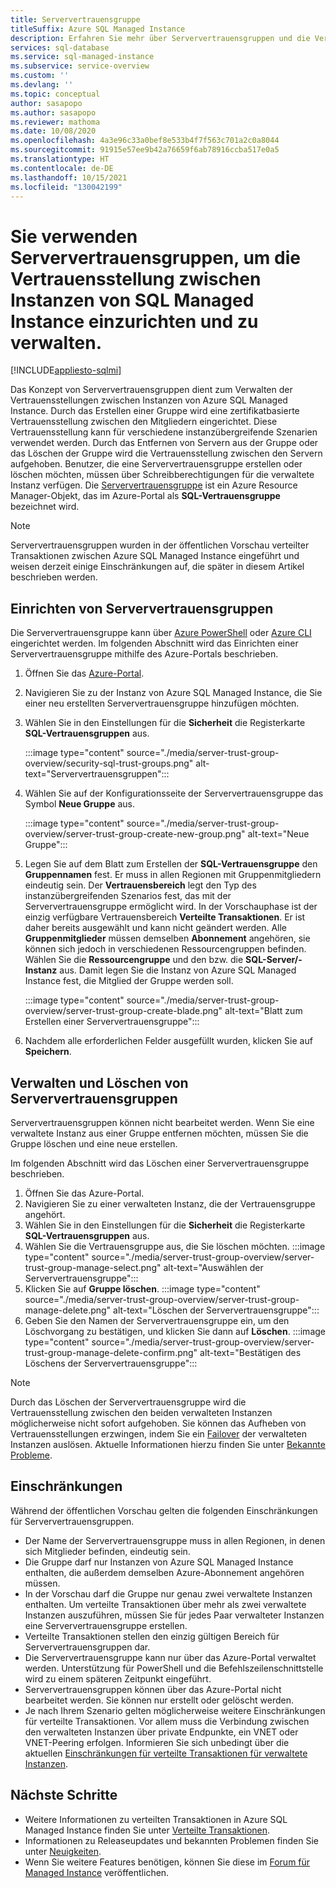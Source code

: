 ```yaml
---
title: Serververtrauensgruppe
titleSuffix: Azure SQL Managed Instance
description: Erfahren Sie mehr über Serververtrauensgruppen und die Verwaltung der Vertrauensstellung zwischen Instanzen von Azure SQL Managed Instance.
services: sql-database
ms.service: sql-managed-instance
ms.subservice: service-overview
ms.custom: ''
ms.devlang: ''
ms.topic: conceptual
author: sasapopo
ms.author: sasapopo
ms.reviewer: mathoma
ms.date: 10/08/2020
ms.openlocfilehash: 4a3e96c33a0bef8e533b4f7f563c701a2c0a8044
ms.sourcegitcommit: 91915e57ee9b42a76659f6ab78916ccba517e0a5
ms.translationtype: HT
ms.contentlocale: de-DE
ms.lasthandoff: 10/15/2021
ms.locfileid: "130042199"
---
```

# <a name="use-server-trust-groups-to-set-up-and-manage-trust-between-sql-managed-instances"></a>Sie verwenden Serververtrauensgruppen, um die Vertrauensstellung zwischen Instanzen von SQL Managed Instance einzurichten und zu verwalten.
[!INCLUDE[appliesto-sqlmi](../includes/appliesto-sqlmi.md)]

Das Konzept von Serververtrauensgruppen dient zum Verwalten der Vertrauensstellungen zwischen Instanzen von Azure SQL Managed Instance. Durch das Erstellen einer Gruppe wird eine zertifikatbasierte Vertrauensstellung zwischen den Mitgliedern eingerichtet. Diese Vertrauensstellung kann für verschiedene instanzübergreifende Szenarien verwendet werden. Durch das Entfernen von Servern aus der Gruppe oder das Löschen der Gruppe wird die Vertrauensstellung zwischen den Servern aufgehoben. Benutzer, die eine Serververtrauensgruppe erstellen oder löschen möchten, müssen über Schreibberechtigungen für die verwaltete Instanz verfügen.
Die [Serververtrauensgruppe](/azure/templates/microsoft.sql/allversions) ist ein Azure Resource Manager-Objekt, das im Azure-Portal als **SQL-Vertrauensgruppe** bezeichnet wird.

> [!NOTE]
> Serververtrauensgruppen wurden in der öffentlichen Vorschau verteilter Transaktionen zwischen Azure SQL Managed Instance eingeführt und weisen derzeit einige Einschränkungen auf, die später in diesem Artikel beschrieben werden.

## <a name="server-trust-group-setup"></a>Einrichten von Serververtrauensgruppen

Die Serververtrauensgruppe kann über [Azure PowerShell](/powershell/module/az.sql/new-azsqlservertrustgroup) oder [Azure CLI](/cli/azure/sql/stg) eingerichtet werden. Im folgenden Abschnitt wird das Einrichten einer Serververtrauensgruppe mithilfe des Azure-Portals beschrieben.

1. Öffnen Sie das [Azure-Portal](https://portal.azure.com/).

2. Navigieren Sie zu der Instanz von Azure SQL Managed Instance, die Sie einer neu erstellten Serververtrauensgruppe hinzufügen möchten.

3. Wählen Sie in den Einstellungen für die **Sicherheit** die Registerkarte **SQL-Vertrauensgruppen** aus.

   :::image type="content" source="./media/server-trust-group-overview/security-sql-trust-groups.png" alt-text="Serververtrauensgruppen":::

4. Wählen Sie auf der Konfigurationsseite der Serververtrauensgruppe das Symbol **Neue Gruppe** aus.

   :::image type="content" source="./media/server-trust-group-overview/server-trust-group-create-new-group.png" alt-text="Neue Gruppe":::

5. Legen Sie auf dem Blatt zum Erstellen der **SQL-Vertrauensgruppe** den **Gruppennamen** fest. Er muss in allen Regionen mit Gruppenmitgliedern eindeutig sein. Der **Vertrauensbereich** legt den Typ des instanzübergreifenden Szenarios fest, das mit der Serververtrauensgruppe ermöglicht wird. In der Vorschauphase ist der einzig verfügbare Vertrauensbereich **Verteilte Transaktionen**. Er ist daher bereits ausgewählt und kann nicht geändert werden. Alle **Gruppenmitglieder** müssen demselben **Abonnement** angehören, sie können sich jedoch in verschiedenen Ressourcengruppen befinden. Wählen Sie die **Ressourcengruppe** und den bzw. die **SQL-Server/-Instanz** aus. Damit legen Sie die Instanz von Azure SQL Managed Instance fest, die Mitglied der Gruppe werden soll.

   :::image type="content" source="./media/server-trust-group-overview/server-trust-group-create-blade.png" alt-text="Blatt zum Erstellen einer Serververtrauensgruppe":::

6. Nachdem alle erforderlichen Felder ausgefüllt wurden, klicken Sie auf **Speichern**.

## <a name="server-trust-group-maintenance-and-deletion"></a>Verwalten und Löschen von Serververtrauensgruppen

Serververtrauensgruppen können nicht bearbeitet werden. Wenn Sie eine verwaltete Instanz aus einer Gruppe entfernen möchten, müssen Sie die Gruppe löschen und eine neue erstellen.

Im folgenden Abschnitt wird das Löschen einer Serververtrauensgruppe beschrieben. 
1. Öffnen Sie das Azure-Portal.
2. Navigieren Sie zu einer verwalteten Instanz, die der Vertrauensgruppe angehört.
3. Wählen Sie in den Einstellungen für die **Sicherheit** die Registerkarte **SQL-Vertrauensgruppen** aus.
4. Wählen Sie die Vertrauensgruppe aus, die Sie löschen möchten.
   :::image type="content" source="./media/server-trust-group-overview/server-trust-group-manage-select.png" alt-text="Auswählen der Serververtrauensgruppe":::
5. Klicken Sie auf **Gruppe löschen**.
   :::image type="content" source="./media/server-trust-group-overview/server-trust-group-manage-delete.png" alt-text="Löschen der Serververtrauensgruppe":::
6. Geben Sie den Namen der Serververtrauensgruppe ein, um den Löschvorgang zu bestätigen, und klicken Sie dann auf **Löschen**.
   :::image type="content" source="./media/server-trust-group-overview/server-trust-group-manage-delete-confirm.png" alt-text="Bestätigen des Löschens der Serververtrauensgruppe":::

> [!NOTE]
> Durch das Löschen der Serververtrauensgruppe wird die Vertrauensstellung zwischen den beiden verwalteten Instanzen möglicherweise nicht sofort aufgehoben. Sie können das Aufheben von Vertrauensstellungen erzwingen, indem Sie ein [Failover](/powershell/module/az.sql/Invoke-AzSqlInstanceFailover) der verwalteten Instanzen auslösen. Aktuelle Informationen hierzu finden Sie unter [Bekannte Probleme](../database/doc-changes-updates-release-notes.md?tabs=managed-instance#known-issues).

## <a name="limitations"></a>Einschränkungen

Während der öffentlichen Vorschau gelten die folgenden Einschränkungen für Serververtrauensgruppen.
 * Der Name der Serververtrauensgruppe muss in allen Regionen, in denen sich Mitglieder befinden, eindeutig sein.
 * Die Gruppe darf nur Instanzen von Azure SQL Managed Instance enthalten, die außerdem demselben Azure-Abonnement angehören müssen.
 * In der Vorschau darf die Gruppe nur genau zwei verwaltete Instanzen enthalten. Um verteilte Transaktionen über mehr als zwei verwaltete Instanzen auszuführen, müssen Sie für jedes Paar verwalteter Instanzen eine Serververtrauensgruppe erstellen.
 * Verteilte Transaktionen stellen den einzig gültigen Bereich für Serververtrauensgruppen dar.
 * Die Serververtrauensgruppe kann nur über das Azure-Portal verwaltet werden. Unterstützung für PowerShell und die Befehlszeilenschnittstelle wird zu einem späteren Zeitpunkt eingeführt.
 * Serververtrauensgruppen können über das Azure-Portal nicht bearbeitet werden. Sie können nur erstellt oder gelöscht werden.
 * Je nach Ihrem Szenario gelten möglicherweise weitere Einschränkungen für verteilte Transaktionen. Vor allem muss die Verbindung zwischen den verwalteten Instanzen über private Endpunkte, ein VNET oder VNET-Peering erfolgen. Informieren Sie sich unbedingt über die aktuellen [Einschränkungen für verteilte Transaktionen für verwaltete Instanzen](../database/elastic-transactions-overview.md#limitations).

## <a name="next-steps"></a>Nächste Schritte

* Weitere Informationen zu verteilten Transaktionen in Azure SQL Managed Instance finden Sie unter [Verteilte Transaktionen](../database/elastic-transactions-overview.md).
* Informationen zu Releaseupdates und bekannten Problemen finden Sie unter [Neuigkeiten](doc-changes-updates-release-notes-whats-new.md).
* Wenn Sie weitere Features benötigen, können Sie diese im [Forum für Managed Instance](https://feedback.azure.com/forums/915676-sql-managed-instance) veröffentlichen.

